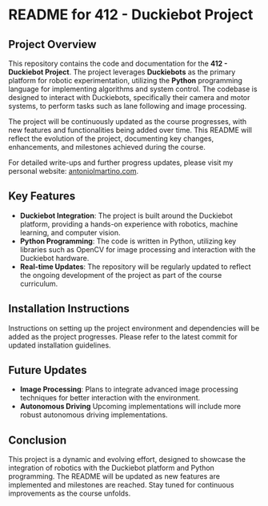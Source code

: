 # README for 412 - Duckiebot Project

## Project Overview

This repository contains the code and documentation for the **412 - Duckiebot Project**. The project leverages **Duckiebots** as the primary platform for robotic experimentation, utilizing the **Python** programming language for implementing algorithms and system control. The codebase is designed to interact with Duckiebots, specifically their camera and motor systems, to perform tasks such as lane following and image processing.

The project will be continuously updated as the course progresses, with new features and functionalities being added over time. This README will reflect the evolution of the project, documenting key changes, enhancements, and milestones achieved during the course.

For detailed write-ups and further progress updates, please visit my personal website: [antoniolmartino.com](http://antoniolmartino.com).

## Key Features

- **Duckiebot Integration**: The project is built around the Duckiebot platform, providing a hands-on experience with robotics, machine learning, and computer vision.
- **Python Programming**: The code is written in Python, utilizing key libraries such as OpenCV for image processing and interaction with the Duckiebot hardware.
- **Real-time Updates**: The repository will be regularly updated to reflect the ongoing development of the project as part of the course curriculum.

## Installation Instructions

Instructions on setting up the project environment and dependencies will be added as the project progresses. Please refer to the latest commit for updated installation guidelines.

## Future Updates

- **Image Processing**: Plans to integrate advanced image processing techniques for better interaction with the environment.
- **Autonomous Driving** Upcoming implementations will include more robust autonomous driving implementations.

## Conclusion

This project is a dynamic and evolving effort, designed to showcase the integration of robotics with the Duckiebot platform and Python programming. The README will be updated as new features are implemented and milestones are reached. Stay tuned for continuous improvements as the course unfolds.
